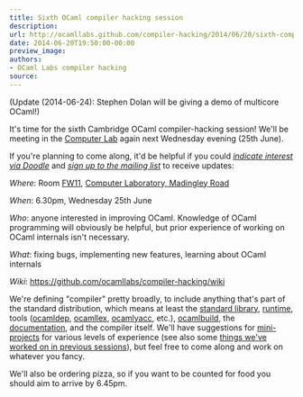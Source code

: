```yaml
---
title: Sixth OCaml compiler hacking session
description:
url: http://ocamllabs.github.com/compiler-hacking/2014/06/20/sixth-compiler-hacking-session
date: 2014-06-20T19:50:00-00:00
preview_image:
authors:
- OCaml Labs compiler hacking
source:
---
```


<p>(Update (2014-06-24): Stephen Dolan will be giving a demo of multicore OCaml!)</p>

<p>It's time for the sixth Cambridge OCaml compiler-hacking session!  We'll be meeting in the <a href="http://www.cl.cam.ac.uk/">Computer Lab</a> again next Wednesday evening (25th June).</p>

<p>If you're planning to come along, it'd be helpful if you could <a href="http://doodle.com/2ps9gunbkiy3tp6i"><em>indicate interest via Doodle</em></a> and <a href="http://lists.ocaml.org/listinfo/cam-compiler-hacking"><em>sign up to the mailing list</em></a> to receive updates:</p>

<p><em>Where</em>: Room <a href="http://www.cl.cam.ac.uk/research/dtg/openroommap/static/?s=FW11&amp;labels=1">FW11</a>, <a href="http://www.cl.cam.ac.uk/directions/">Computer Laboratory, Madingley Road</a></p>

<p><em>When</em>: 6.30pm, Wednesday 25th June</p>

<p><em>Who</em>: anyone interested in improving OCaml. Knowledge of OCaml programming will obviously be helpful, but prior experience of working on OCaml internals isn't necessary.</p>

<p><em>What</em>: fixing bugs, implementing new features, learning about OCaml internals</p>

<p><em>Wiki</em>: <a href="https://github.com/ocamllabs/compiler-hacking/wiki">https://github.com/ocamllabs/compiler-hacking/wiki</a></p>

<p>We're defining "compiler" pretty broadly, to include anything that's part of the standard distribution, which means at least the <a href="http://caml.inria.fr/pub/docs/manual-ocaml-4.01/libref/index.html">standard library</a>, <a href="http://caml.inria.fr/pub/docs/manual-ocaml-4.00/manual024.html">runtime</a>, tools (<a href="http://caml.inria.fr/pub/docs/manual-ocaml-4.01/depend.html">ocamldep</a>, <a href="http://caml.inria.fr/pub/docs/manual-ocaml-4.00/manual026.html#toc105">ocamllex</a>, <a href="http://caml.inria.fr/pub/docs/manual-ocaml-4.00/manual026.html#toc107">ocamlyacc</a>, etc.), <a href="http://caml.inria.fr/pub/docs/manual-ocaml-4.00/manual032.html">ocamlbuild</a>, the <a href="http://caml.inria.fr/resources/doc/index.en.html">documentation</a>, and the compiler itself. We'll have suggestions for <a href="https://github.com/ocamllabs/compiler-hacking/wiki/Things-to-work-on">mini-projects</a> for various levels of experience (see also some <a href="https://github.com/ocamllabs/compiler-hacking/wiki/Things-previously-worked-on">things we've worked on in previous sessions</a>), but feel free to come along and work on whatever you fancy.</p>

<p>We'll also be ordering pizza, so if you want to be counted for food you should aim to arrive by 6.45pm.</p>

